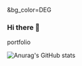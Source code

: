 &bg_color=DEG


### Hi there 👋
portfolio
























![Anurag's GitHub stats](https://github-readme-stats.vercel.app/api?username=sahashemip&show_icons=true&theme=tokyonight)
